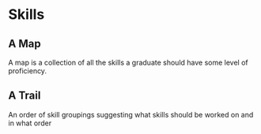 # Skills


## A Map

A map is a collection of all the skills a graduate should have some level of proficiency.


## A Trail

An order of skill groupings suggesting what skills should be worked on and in what order

